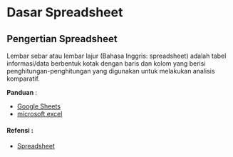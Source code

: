 # Dasar Spreadsheet
## Pengertian Spreadsheet
Lembar sebar atau lembar lajur (Bahasa Inggris: spreadsheet) adalah tabel informasi/data berbentuk kotak dengan baris dan kolom yang berisi penghitungan-penghitungan yang digunakan untuk melakukan analisis komparatif.

**Panduan** :
* [Google Sheets](https://support.google.com/docs/answer/6000292?hl=id&co=GENIE.Platform%3DDesktop)
* [microsoft excel](https://support.microsoft.com/id-id/office/panduan-sentuh-excel-untuk-android-aef977da-6adf-4724-b054-8ca4bb1d7afb)

#### Refensi :
* [Spreadsheet](https://en.wikipedia.org/wiki/Spreadsheet)